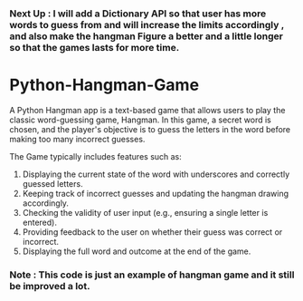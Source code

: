 ### Next Up : I will add a Dictionary API so that user has more words to guess from and will increase the limits accordingly , and also make the hangman Figure a better and a little longer so that the games lasts for more time.

# Python-Hangman-Game
A Python Hangman app is a text-based game that allows users to play the classic word-guessing game, Hangman. In this game, a secret word is chosen, and the player's objective is to guess the letters in the word before making too many incorrect guesses. 


The Game typically includes features such as:

1) Displaying the current state of the word with underscores and correctly guessed letters.
2) Keeping track of incorrect guesses and updating the hangman drawing accordingly.
3) Checking the validity of user input (e.g., ensuring a single letter is entered).
4) Providing feedback to the user on whether their guess was correct or incorrect.
5) Displaying the full word and outcome at the end of the game.


### Note : This code is just an example of hangman game and it still be improved a lot.
